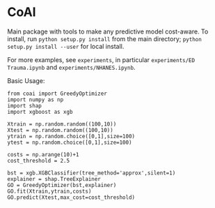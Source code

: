 # CoAI

Main package with tools to make any predictive model cost-aware.
To install, run `python setup.py install` from the main directory; `python setup.py install --user` for local install.

For more examples, see `experiments`, in particular `experiments/ED Trauma.ipynb` and `experiments/NHANES.ipynb`.

Basic Usage:
```
from coai import GreedyOptimizer
import numpy as np
import shap
import xgboost as xgb

Xtrain = np.random.random((100,10))
Xtest = np.random.random((100,10))
ytrain = np.random.choice([0,1],size=100)
ytest = np.random.choice([0,1],size=100)

costs = np.arange(10)+1
cost_threshold = 2.5

bst = xgb.XGBClassifier(tree_method='approx',silent=1)
explainer = shap.TreeExplainer
GO = GreedyOptimizer(bst,explainer)
GO.fit(Xtrain,ytrain,costs)
GO.predict(Xtest,max_cost=cost_threshold)
```
